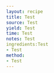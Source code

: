 ```yaml
---
layout: recipe
title: Test
source: Test
yield: Test
time: Test
notes: Test
ingredients:Test
- Test
method:
- Test
---
```

